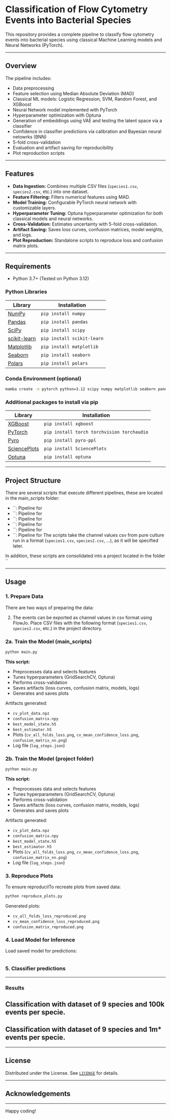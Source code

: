 # Classification of Flow Cytometry Events into Bacterial Species

This repository provides a complete pipeline to classify flow cytometry events into bacterial species using classical Machine Learning models and Neural Networks (PyTorch).

---

## Overview

The pipeline includes:
- Data preprocessing
- Feature selection using Median Absolute Deviation (MAD)
- Classical ML models: Logistic Regression, SVM, Random Forest, and XGBoost
- Neural Network model implemented with PyTorch
- Hyperparameter optimization with Optuna
- Generation of embeddings using VAE and testing the latent space via a classifier
- Confidence in classifier predictions via calibration and Bayesian neural netowrks (BNN)
- 5-fold cross-validation
- Evaluation and artifact saving for reproducibility
- Plot reproduction scripts

---

## Features

- **Data Ingestion:** Combines multiple CSV files (`species1.csv`, `species2.csv`, etc.) into one dataset.
- **Feature Filtering:** Filters numerical features using MAD.
- **Model Training:** Configurable PyTorch neural network with customizable layers.
- **Hyperparameter Tuning:** Optuna hyperparameter optimization for both classical models and neural networks.
- **Cross-Validation:** Estimates uncertainty with 5-fold cross-validation.
- **Artifact Saving:** Saves loss curves, confusion matrices, model weights, and logs.
- **Plot Reproduction:** Standalone scripts to reproduce loss and confusion matrix plots.
  
---

## Requirements

- Python 3.7+ (Tested on Python 3.12)

### Python Libraries

| Library                                              | Installation                                |
|------------------------------------------------------|---------------------------------------------|
| [NumPy](https://numpy.org/)                          | `pip install numpy`                         |
| [Pandas](https://pandas.pydata.org/)                 | `pip install pandas`                        |
| [SciPy](https://www.scipy.org/)                      | `pip install scipy`                         |
| [scikit-learn](https://scikit-learn.org/)            | `pip install scikit-learn`                  |
| [Matplotlib](https://matplotlib.org/)                | `pip install matplotlib`                    |
| [Seaborn](https://seaborn.pydata.org/)               | `pip install seaborn`                       |
| [Polars](https://www.pola.rs/)                       | `pip install polars`                        |

### Conda Environment (optional)

```bash
mamba create -n pytorch python=3.12 scipy numpy matplotlib seaborn pandas polars scikit-learn
```
### Additional packages to install via pip

| Library                                              | Installation                                |
|------------------------------------------------------|---------------------------------------------|
| [XGBoost](https://xgboost.readthedocs.io/)           | `pip install xgboost`                       |
| [PyTorch](https://pytorch.org/)                      | `pip install torch torchvision torchaudio`  |
| [Pyro](https://pyro.ai/)                             | `pip install pyro-ppl`                      |
| [SciencePlots](https://github.com/garrettj403/SciencePlots) | `pip install SciencePlots`                  |
| [Optuna]()                                           | `pip install optuna`                        |

---

## Project Structure

There are several scripts that execute different pipelines, these are located in the main_scripts folder:

- ``: Pipeline for
- ``: Pipeline for
- ``: Pipeline for
- ``: Pipeline for
- ``: Pipeline for
- ``: Pipeline for
The scripts take the channel values csv from pure culture run in a format (`species1.csv`, `species2.csv`, ...), as it will be specified later.

In addition, these scripts are consolidated into a project located in the folder ``

---

## Usage

### 1. Prepare Data
There are two ways of preparing the data:

2) The events can be exported as channel values in csv format using FlowJo. Place CSV files with the following format (`species1.csv`, `species2.csv`, etc.) in the project directory.

### 2a. Train the Model (main_scripts)
```bash
python main.py
```

**This script:**
- Preprocesses data and selects features
- Tunes hyperparameters (GridSearchCV, Optuna)
- Performs cross-validation
- Saves artifacts (loss curves, confusion matrix, models, logs)
- Generates and saves plots

Artifacts generated:
- `cv_plot_data.npz`
- `confusion_matrix.npy`
- `best_model_state.h5`
- `best_estimator.h5`
- Plots (`cv_all_folds_loss.png`, `cv_mean_confidence_loss.png`, `confusion_matrix_nn.png`)
- Log file (`log_steps.json`)

### 2b. Train the Model (project folder)

```bash
python main.py
```

**This script:**
- Preprocesses data and selects features
- Tunes hyperparameters (GridSearchCV, Optuna)
- Performs cross-validation
- Saves artifacts (loss curves, confusion matrix, models, logs)
- Generates and saves plots

Artifacts generated:
- `cv_plot_data.npz`
- `confusion_matrix.npy`
- `best_model_state.h5`
- `best_estimator.h5`
- Plots (`cv_all_folds_loss.png`, `cv_mean_confidence_loss.png`, `confusion_matrix_nn.png`)
- Log file (`log_steps.json`)

### 3. Reproduce Plots
To ensure reproducilTo recreate plots from saved data:

```bash
python reproduce_plots.py
```

Generated plots:
- `cv_all_folds_loss_reproduced.png`
- `cv_mean_confidence_loss_reproduced.png`
- `confusion_matrix_reproduced.png`

### 4. Load Model for Inference

Load saved model for predictions:

```python

```

### 5. Classifier predictions

---

### Results

## Classification with dataset of 9 species and 100k events per specie.



## Classification with dataset of 9 species and 1m* events per specie.

---
## License

Distributed under the  License. See [`LICENSE`](LICENSE) for details.

---

## Acknowledgements


---

Happy coding!
